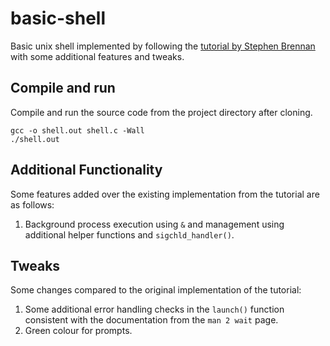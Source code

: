 # basic-shell
Basic unix shell implemented by following the [tutorial by Stephen Brennan](https://brennan.io/2015/01/16/write-a-shell-in-c/) with some additional features and tweaks.

## Compile and run
Compile and run the source code from the project directory after cloning.
```
gcc -o shell.out shell.c -Wall
./shell.out
```

## Additional Functionality
Some features added over the existing implementation from the tutorial are as follows:
1. Background process execution using `&` and management using additional helper functions and `sigchld_handler()`.

## Tweaks
Some changes compared to the original implementation of the tutorial:
1. Some additional error handling checks in the `launch()` function consistent with the documentation from the `man 2 wait` page.
2. Green colour for prompts.
